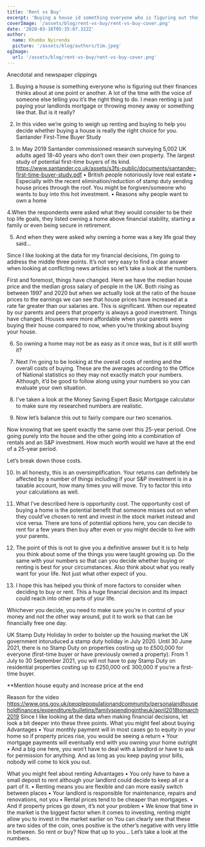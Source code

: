```yaml
---
title: 'Rent vs Buy'
excerpt: 'Buying a house id something everyone who is figuring out their finances thinks about at one point or another. A lot of the time with the voice of someone else telling you it’s the right thing to do. I mean renting is just paying your landlords mortgage or throwing money away or something like that. But is it really?'
coverImage: '/assets/blog/rent-vs-buy/rent-vs-buy-cover.png'
date: '2020-03-16T05:35:07.322Z'
author:
  name: Khumbo Nyirenda
  picture: '/assets/blog/authors/tim.jpeg'
ogImage:
  url: '/assets/blog/rent-vs-buy/rent-vs-buy-cover.png'
---
```


Anecdotal and newspaper clippings

1. Buying a house is something everyone who is figuring out their finances thinks about at one point or another. A lot of the time with the voice of someone else telling you it’s the right thing to do. I mean renting is just paying your landlords mortgage or throwing money away or something like that. But is it really?

2. In this video we’re going to weigh up renting and buying to help you decide whether buying a house is really the right choice for you.
   Santander First-Time Buyer Study
3. In May 2019 Santander commissioned research surveying 5,002 UK adults aged 18-40 years who don’t own their own property. The largest study of potential first-time buyers of its kind.
   https://www.santander.co.uk/assets/s3fs-public/documents/santander-first-time-buyer-study.pdf
   • British people notoriously love real estate
   • Especially with the recent elimination/reduction of stamp duty sending house prices through the roof. You might be forgiven/someone who wants to buy into this hot investment.
   • Reasons why people want to own a home

4.When the respondents were asked what they would consider to be their top life goals, they listed owning a home above financial stability, starting a family or even being secure in retirement.

5. And when they were asked why owning a home was a key life goal they said…

Since I like looking at the data for my financial decisions, I’m going to address the middle three points. It’s not very easy to find a clear answer when looking at conflicting news articles so let’s take a look at the numbers.

First and foremost, things have changed. Here we have the median house price and the median gross salary of people in the UK. Both rising as between 1997 and 2020 but when we actually look at the ratio of the house prices to the earnings we can see that house prices have increased at a rate far greater than our salaries are. This is significant. When our repeated by our parents and peers that property is always a good investment. Things have changed. Houses were more affordable when your parents were buying their house compared to now, when you’re thinking about buying your house.

6. So owning a home may not be as easy as it once was, but is it still worth it?
7. Next I’m going to be looking at the overall costs of renting and the overall costs of buying. These are the averages according to the Office of National statistics so they may not exactly match your numbers. Although, it’d be good to follow along using your numbers so you can evaluate your own situation.

8. I’ve taken a look at the Money Saving Expert Basic Mortgage calculator to make sure my researched numbers are realistic.
9. Now let’s balance this out to fairly compare our two scenarios.

Now knowing that we spent exactly the same over this 25-year period. One going purely into the house and the other going into a combination of rentals and an S&P investment. How much worth would we have at the end of a 25-year period.

Let’s break down those costs.

10. In all honesty, this is an oversimplification. Your returns can definitely be affected by a number of things including if your S&P investment is in a taxable account, how many times you will move. Try to factor this into your calculations as well.

11. What I’ve described here is opportunity cost. The opportunity cost of buying a home is the potential benefit that someone misses out on when they could’ve chosen to rent and invest in the stock market instead and vice versa.
    There are tons of potential options here, you can decide to rent for a few years then buy after even or you might decide to live with your parents.

12. The point of this is not to give you a definitive answer but it is to help you think about some of the things you were taught growing up. Do the same with your numbers so that can you decide whether buying or renting is best for your circumstances. Also think about what you really want for your life. Not just what other expect of you.
13. I hope this has helped you think of more factors to consider when deciding to buy or rent. This a huge financial decision and its impact could reach into other parts of your life.

Whichever you decide, you need to make sure you’re in control of your money and not the other way around, put it to work so that can be financially free one day.

UK Stamp Duty Holiday
In order to bolster up the housing market the UK government intoruduced a stamp duty holiday in July 2020. Until 30 June 2021, there is no Stamp Duty on properties costing up to £500,000 for everyone (first-time buyer or have previously owned a property). From 1 July to 30 September 2021, you will not have to pay Stamp Duty on residential properties costing up to £250,000 or£ 300,000 if you’re a first-time buyer.

\*\*Mention house equity and increase price at the end

Reason for the video
https://www.ons.gov.uk/peoplepopulationandcommunity/personalandhouseholdfinances/expenditure/bulletins/familyspendingintheuk/april2018tomarch2019
Since I like looking at the data when making financial decisions, let look a bit deeper into these three points.
What you might feel about buying
Advantages
• Your monthly payment will in most cases go to equity in your home so if property prices rise, you would be seeing a return
• Your mortgage payments will eventually end with you owning your home outright
• And a big one here, you won’t have to deal with a landlord or have to ask for permission for anything. And as long as you keep paying your bills, nobody will come to kick you out.

What you might feel about renting
Advantages
• You only have to have a small deposit to rent although your landlord could decide to keep all or a part of it.
• Renting means you are flexible and can more easily switch between places
• Your landlord is responsible for maintenance, repairs and renovations, not you
• Rental prices tend to be cheaper than mortgages.
• And if property prices go down, it’s not your problem
• We know that time in the market is the biggest factor when it comes to investing, renting might allow you to invest in the market earlier on
You can clearly see that these are two sides of the coin, ones positive is the other’s negative with very little in between. So rent or buy? Now that up to you… Let’s take a look at the numbers.
